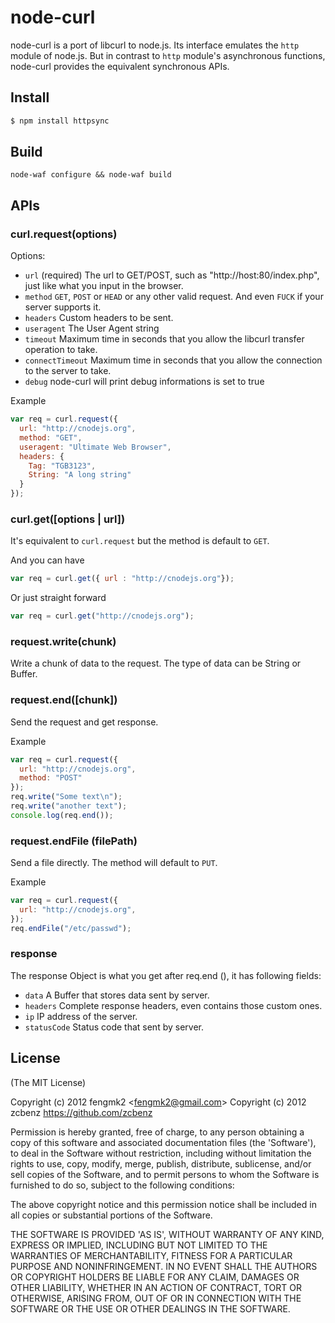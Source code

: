 # node-curl
  
 node-curl is a port of libcurl to node.js. Its interface emulates the
 `http` module of node.js. But in contrast to `http` module's asynchronous
 functions, node-curl provides the equivalent synchronous APIs.

## Install

```bash
$ npm install httpsync
```

## Build
  
    node-waf configure && node-waf build

## APIs

### curl.request(options)
 
 Options:

 - `url`             (required) The url to GET/POST, such as "http://host:80/index.php", just like what you input in the browser.
 - `method`          `GET`, `POST` or `HEAD` or any other valid request. And even `FUCK` if your server supports it.
 - `headers`         Custom headers to be sent. 
 - `useragent`       The User Agent string
 - `timeout`         Maximum time in seconds that you allow the libcurl transfer operation to take.
 - `connectTimeout`  Maximum time in seconds that you allow the connection to the server to take.
 - `debug`           node-curl will print debug informations is set to true

 Example

```javascript
var req = curl.request({
  url: "http://cnodejs.org",
  method: "GET",
  useragent: "Ultimate Web Browser",
  headers: {
    Tag: "TGB3123",
    String: "A long string"
  }
});
```

### curl.get([options | url])

 It's equivalent to `curl.request` but the method is default to `GET`.

 And you can have

```javascript
var req = curl.get({ url : "http://cnodejs.org"});
```

 Or just straight forward

```javascript
var req = curl.get("http://cnodejs.org");
```

### request.write(chunk)
 
 Write a chunk of data to the request. The type of data can be String or Buffer.

### request.end([chunk])

 Send the request and get response.

 Example

```javascript
var req = curl.request({
  url: "http://cnodejs.org",
  method: "POST"
});
req.write("Some text\n");
req.write("another text");
console.log(req.end());
```

### request.endFile (filePath)

 Send a file directly. The method will default to `PUT`.

 Example

```javascript
var req = curl.request({
  url: "http://cnodejs.org",
});
req.endFile("/etc/passwd");
```

### response

 The response Object is what you get after req.end (), it has following
 fields:

 - `data`        A Buffer that stores data sent by server.
 - `headers`     Complete response headers, even contains those custom ones.
 - `ip`          IP address of the server.
 - `statusCode`  Status code that sent by server.

## License 

(The MIT License)

Copyright (c) 2012 fengmk2 &lt;fengmk2@gmail.com&gt;
Copyright (c) 2012 zcbenz https://github.com/zcbenz

Permission is hereby granted, free of charge, to any person obtaining
a copy of this software and associated documentation files (the
'Software'), to deal in the Software without restriction, including
without limitation the rights to use, copy, modify, merge, publish,
distribute, sublicense, and/or sell copies of the Software, and to
permit persons to whom the Software is furnished to do so, subject to
the following conditions:

The above copyright notice and this permission notice shall be
included in all copies or substantial portions of the Software.

THE SOFTWARE IS PROVIDED 'AS IS', WITHOUT WARRANTY OF ANY KIND,
EXPRESS OR IMPLIED, INCLUDING BUT NOT LIMITED TO THE WARRANTIES OF
MERCHANTABILITY, FITNESS FOR A PARTICULAR PURPOSE AND NONINFRINGEMENT.
IN NO EVENT SHALL THE AUTHORS OR COPYRIGHT HOLDERS BE LIABLE FOR ANY
CLAIM, DAMAGES OR OTHER LIABILITY, WHETHER IN AN ACTION OF CONTRACT,
TORT OR OTHERWISE, ARISING FROM, OUT OF OR IN CONNECTION WITH THE
SOFTWARE OR THE USE OR OTHER DEALINGS IN THE SOFTWARE.
